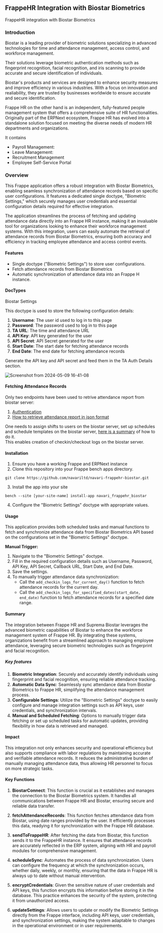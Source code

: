 ## FrappeHR Integration with Biostar Biometrics
FrappeHR integration with Biostar Biometrics


### Introduction
Biostar is a leading provider of biometric solutions specializing in advanced technologies for time and attendance management, access control, and workforce management.

Their solutions leverage biometric authentication methods such as fingerprint recognition, facial recognition, and iris scanning to provide accurate and secure identification of individuals.

Biostar's products and services are designed to enhance security measures and improve efficiency in various industries. With a focus on innovation and realiability, they are trusted by businesses worldwide to ensure accurate and secure identification.

Frappe HR on the other hand is an independent, fully-featured people management system that offers a comprehensive suite of HR functionalities. Originally part of the ERPNext ecosystem, Frappe HR has evolved into a standalone solution focused on meeting the diverse needs of modern HR departments and organizations.

It contains
- Payroll Management:
- Leave Management:
- Recruitment Management
- Employee Self-Service Portal

### Overview
This Frappe application offers a robust integration with Biostar Biometrics, enabling seamless synchronization of attendance records based on specific user configurations. It features a dedicated single doctype, "Biometric Settings," which securely manages user credentials and essential configuration details required for effective integration.

The application streamlines the process of fetching and updating attendance data directly into an Frappe HR instance, making it an invaluable tool for organizations looking to enhance their workforce management systems. With this integration, users can easily automate the retrieval of attendance records from Biostar Biometrics, ensuring both accuracy and efficiency in tracking employee attendance and access control events.

#### Features
- Single doctype ("Biometric Settings") to store user configurations.
- Fetch attendance records from Biostar Biometrics
- Automatic synchronization of attendance data into an Frappe H instance.

#### DocTypes
Biostar Settings

This doctype is used to store the following configuration details:


1. **Username**: The user id used to log in to this page
2. **Password**: The password used to log in to this page
3. **TA URL**: The time and attendance URL
4. **API Key**: API key generated for the user
5. **API Secret**: API Secret generated for the user
6. **Start Date**: The start date for fetching attendance records
7. **End Date**: The end date for fetching attendance records

Generate the API key and API secret and feed them in the TA Auth Details section.

![Screenshot from 2024-05-09 16-41-08](https://github.com/navariltd/navari-frappehr-biostar/assets/82759762/edbf8d78-3ad9-41ca-bdfb-fce7c2350ace)


 #### Fetching Attendance Records
Only two endpoints have been used to retrive attendance report from biostar server:
1. [Authentication](https://bs2api.biostar2.com/#0b54ae8b-6744-44dd-8556-8001ae3139ff)
2. [How to retrieve attendance report in json format](https://support.supremainc.com/en/support/solutions/articles/24000073530--biostar-2-ta-api-how-to-retrieve-report-in-json-format-via-biostar-2-ta-api)

One needs to assign shifts to users on the biostar server, set up schedules and schedule templates on the biostar server, [here is a summary](https://www.youtube.com/watch?v=lqp8OEcPRyI&t=1023s) of how to do it. <br>
This enables creation of checkin/checkout logs on the biostar server.

#### Installation
1. Ensure you have a working Frappe and ERPNext instance
2. Clone this repository into your Frappe bench apps directory.

 ``` 
 git clone https://github.com/navariltd/navari-frappehr-biostar.git
 ```

 3. Install the app into your site
 ``` 
 bench --site [your-site-name] install-app navari_frappehr_biostar
 ```
 4. Configure the "Biometric Settings" doctype with appropriate values.

 #### Usage
This application provides both scheduled tasks and manual functions to fetch and synchronize attendance data from Biostar Biometrics API based on the configurations set in the "Biometric Settings" doctype.

**Manual Trigger:**
1. Navigate to the "Biometric Settings" doctype.
2. Fill in the required configuration details such as Username, Password, API Key, API Secret, Callback URL, Start Date, and End Date.
3. Save the settings.
4. To manually trigger attendance data synchronization:
    - Call the `add_checkin_logs_for_current_day()` function to fetch attendance records for the current day.
    - Call the `add_checkin_logs_for_specified_dates(start_date, end_date)` function to fetch attendance records for a specified date range.
    



#### Summary
The integration between Frappe HR and Suprema Biostar leverages the advanced biometric capabilities of Biostar to enhance the workforce management system of Frappe HR. By integrating these systems, organizations benefit from a streamlined approach to managing employee attendance, leveraging secure biometric technologies such as fingerprint and facial recognition.


##### Key features
1. **Biometric Integration**: Securely and accurately identify individuals using fingerprint and facial recognition, ensuring reliable attendance tracking.
2. **Automatic Data Sync**: Seamlessly sync attendance data from Biostar Biometrics to Frappe HR, simplifying the attendance management process.
3. **Configurable Settings**: Utilize the "Biometric Settings" doctype to easily configure and manage integration settings such as API keys, user credentials, and synchronization intervals.
4. **Manual and Scheduled Fetching**: Options to manually trigger data fetching or set up scheduled tasks for automatic updates, providing flexibility in how data is retrieved and managed.

#### Impact
This integration not only enhances security and operational efficiency but also supports compliance with labor regulations by maintaining accurate and verifiable attendance records. It reduces the administrative burden of manually managing attendance data, thus allowing HR personnel to focus on more strategic tasks.

#### Key Functions

1. **BiostarConnect**: This function is crucial as it establishes and manages the connection to the Biostar Biometrics system. It handles all communications between Frappe HR and Biostar, ensuring secure and reliable data transfer.

2. **fetchAttendanceRecords**: This function fetches attendance data from Biostar, using date ranges provided by the user. It efficiently processes this data, readying it for synchronization with the Frappe HR database.

3. **sendToFrappeHR**: After fetching the data from Biostar, this function sends it to the FrappeHR instance. It ensures that attendance records are accurately reflected in the ERP system, aligning with HR and payroll modules for comprehensive management.

4. **scheduleSync**: Automates the process of data synchronization. Users can configure the frequency at which the synchronization occurs, whether daily, weekly, or monthly, ensuring that the data in Frappe HR is always up to date without manual intervention.

5. **encryptCredentials**: Given the sensitive nature of user credentials and API keys, this function encrypts this information before storing it in the database. This practice enhances the security of the system, protecting it from unauthorized access.

6. **updateSettings**: Allows users to update or modify the Biometric Settings directly from the Frappe interface, including API keys, user credentials, and synchronization settings, making the system adaptable to changes in the operational environment or in user requirements.
